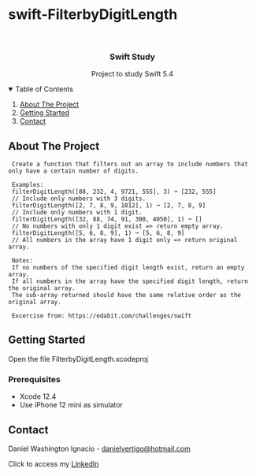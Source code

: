 # swift-FilterbyDigitLength

<!-- PROJECT LOGO -->
<br />
<p align="center">

  <h3 align="center">Swift Study</h3>
  <p align="center">
    Project to study Swift 5.4
  </p>
</p>



<!-- TABLE OF CONTENTS -->
<details open="open">
  <summary>Table of Contents</summary>
  <ol>
    <li>
      <a href="#about-the-project">About The Project</a>
    </li>
    <li>
      <a href="#getting-started">Getting Started</a>
    </li>
    <li><a href="#contact">Contact</a></li>
  </ol>
</details>



<!-- ABOUT THE PROJECT -->
## About The Project
 
  
     Create a function that filters out an array to include numbers that only have a certain number of digits.
     
     Examples:
     filterDigitLength([88, 232, 4, 9721, 555], 3) ➞ [232, 555]
     // Include only numbers with 3 digits.
     filterDigitLength([2, 7, 8, 9, 1012], 1) ➞ [2, 7, 8, 9]
     // Include only numbers with 1 digit.
     filterDigitLength([32, 88, 74, 91, 300, 4050], 1) ➞ []
     // No numbers with only 1 digit exist => return empty array.
     filterDigitLength([5, 6, 8, 9], 1) ➞ [5, 6, 8, 9]
     // All numbers in the array have 1 digit only => return original array.
     
     Notes:
     If no numbers of the specified digit length exist, return an empty array.
     If all numbers in the array have the specified digit length, return the original array.
     The sub-array returned should have the same relative order as the original array.

     Excercise from: https://edabit.com/challenges/swift


<!-- GETTING STARTED -->
## Getting Started

Open the file FilterbyDigitLength.xcodeproj 

### Prerequisites

* Xcode 12.4
* Use iPhone 12 mini as simulator 

<!-- CONTACT -->
## Contact

Daniel Washington Ignacio - danielvertigo@hotmail.com

Click to access my [LinkedIn](https://www.linkedin.com/in/daniel-washington-ignacio-ab439b164/)
